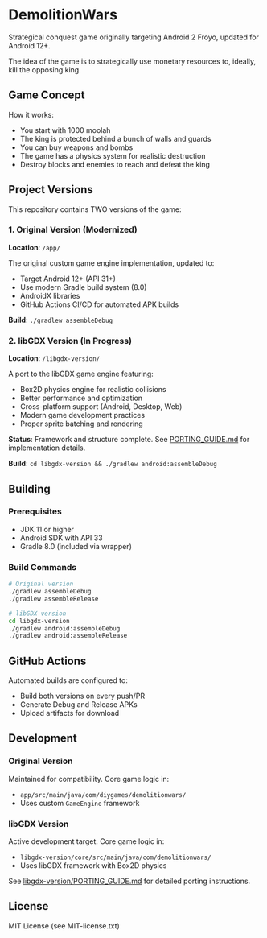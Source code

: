 # DemolitionWars

Strategical conquest game originally targeting Android 2 Froyo, updated for Android 12+.

The idea of the game is to strategically use monetary resources to, ideally, kill the opposing king.

## Game Concept

How it works:
- You start with 1000 moolah
- The king is protected behind a bunch of walls and guards
- You can buy weapons and bombs
- The game has a physics system for realistic destruction
- Destroy blocks and enemies to reach and defeat the king

## Project Versions

This repository contains TWO versions of the game:

### 1. Original Version (Modernized)
**Location**: `/app/`

The original custom game engine implementation, updated to:
- Target Android 12+ (API 31+)
- Use modern Gradle build system (8.0)
- AndroidX libraries
- GitHub Actions CI/CD for automated APK builds

**Build**: `./gradlew assembleDebug`

### 2. libGDX Version (In Progress)
**Location**: `/libgdx-version/`

A port to the libGDX game engine featuring:
- Box2D physics engine for realistic collisions
- Better performance and optimization
- Cross-platform support (Android, Desktop, Web)
- Modern game development practices
- Proper sprite batching and rendering

**Status**: Framework and structure complete. See [PORTING_GUIDE.md](libgdx-version/PORTING_GUIDE.md) for implementation details.

**Build**: `cd libgdx-version && ./gradlew android:assembleDebug`

## Building

### Prerequisites
- JDK 11 or higher
- Android SDK with API 33
- Gradle 8.0 (included via wrapper)

### Build Commands

```bash
# Original version
./gradlew assembleDebug
./gradlew assembleRelease

# libGDX version
cd libgdx-version
./gradlew android:assembleDebug
./gradlew android:assembleRelease
```

## GitHub Actions

Automated builds are configured to:
- Build both versions on every push/PR
- Generate Debug and Release APKs
- Upload artifacts for download

## Development

### Original Version
Maintained for compatibility. Core game logic in:
- `app/src/main/java/com/diygames/demolitionwars/`
- Uses custom `GameEngine` framework

### libGDX Version
Active development target. Core game logic in:
- `libgdx-version/core/src/main/java/com/demolitionwars/`
- Uses libGDX framework with Box2D physics

See [libgdx-version/PORTING_GUIDE.md](libgdx-version/PORTING_GUIDE.md) for detailed porting instructions.

## License

MIT License (see MIT-license.txt)

